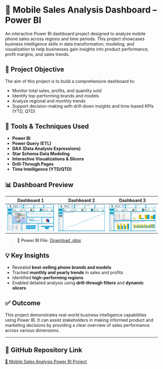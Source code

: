 # 📱 Mobile Sales Analysis Dashboard – Power BI

An interactive Power BI dashboard project designed to analyze mobile phone sales across regions and time periods. This project showcases business intelligence skills in data transformation, modeling, and visualization to help businesses gain insights into product performance, profit margins, and sales trends.

## 📌 Project Objective

The aim of this project is to build a comprehensive dashboard to:
- Monitor total sales, profits, and quantity sold
- Identify top-performing brands and models
- Analyze regional and monthly trends
- Support decision-making with drill-down insights and time-based KPIs (YTD, QTD)

## 🧰 Tools & Techniques Used

- **Power BI**
- **Power Query (ETL)**
- **DAX (Data Analysis Expressions)**
- **Star Schema Data Modeling**
- **Interactive Visualizations & Slicers**
- **Drill-Through Pages**
- **Time Intelligence (YTD/QTD)**

## 📊 Dashboard Preview

| Dashboard 1 | Dashboard 2 | Dashboard 3 |
|-------------|-------------|-------------|
| ![Dashboard1](https://github.com/Tahseenahhamza/Mobile-Sales-Analysis-Power-BI/blob/main/Mobile%20Sales%20Dahboard1.png) | ![Dashboard2](https://github.com/Tahseenahhamza/Mobile-Sales-Analysis-Power-BI/blob/main/Mobile%20Sales%20Dahboard2.png) | ![Dashboard3](https://github.com/Tahseenahhamza/Mobile-Sales-Analysis-Power-BI/blob/main/Mobile%20Sales%20Dahboard3.png) |

> 📂 **Power BI File**: [Download .pbix](https://github.com/Tahseenahhamza/Mobile-Sales-Analysis-Power-BI/blob/main/Mobile%20Sales%20Analysis.pbix)

## 💡 Key Insights

- Revealed **best-selling phone brands and models**
- Tracked **monthly and yearly trends** in sales and profits
- Identified **high-performing regions**
- Enabled detailed analysis using **drill-through filters** and **dynamic slicers**

## ✅ Outcome

This project demonstrates real-world business intelligence capabilities using Power BI. It can assist stakeholders in making informed product and marketing decisions by providing a clear overview of sales performance across various dimensions.

---

## 📎 GitHub Repository Link

[🔗 Mobile Sales Analysis Power BI Project](https://github.com/Tahseenahhamza/Mobile-Sales-Analysis-Power-BI)

